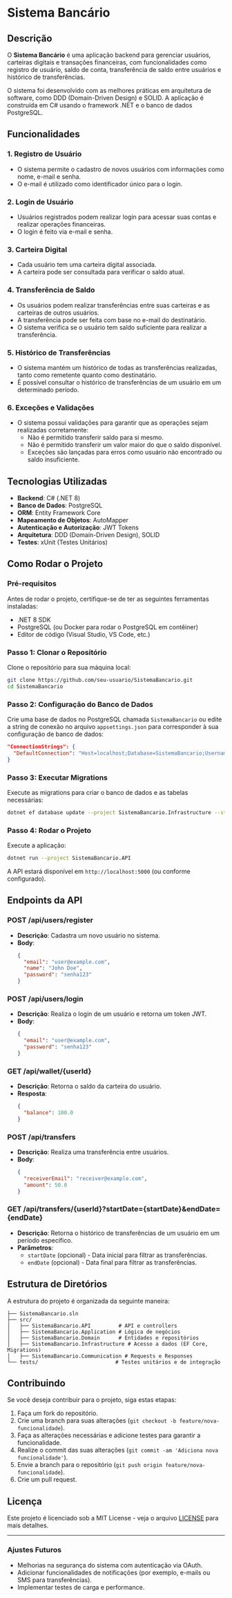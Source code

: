 
# Sistema Bancário

## Descrição

O **Sistema Bancário** é uma aplicação backend para gerenciar usuários, carteiras digitais e transações financeiras, com funcionalidades como registro de usuário, saldo de conta, transferência de saldo entre usuários e histórico de transferências.

O sistema foi desenvolvido com as melhores práticas em arquitetura de software, como DDD (Domain-Driven Design) e SOLID. A aplicação é construída em C# usando o framework .NET e o banco de dados PostgreSQL.

## Funcionalidades

### 1. **Registro de Usuário**

- O sistema permite o cadastro de novos usuários com informações como nome, e-mail e senha.
- O e-mail é utilizado como identificador único para o login.

### 2. **Login de Usuário**

- Usuários registrados podem realizar login para acessar suas contas e realizar operações financeiras.
- O login é feito via e-mail e senha.

### 3. **Carteira Digital**

- Cada usuário tem uma carteira digital associada.
- A carteira pode ser consultada para verificar o saldo atual.

### 4. **Transferência de Saldo**

- Os usuários podem realizar transferências entre suas carteiras e as carteiras de outros usuários.
- A transferência pode ser feita com base no e-mail do destinatário.
- O sistema verifica se o usuário tem saldo suficiente para realizar a transferência.

### 5. **Histórico de Transferências**

- O sistema mantém um histórico de todas as transferências realizadas, tanto como remetente quanto como destinatário.
- É possível consultar o histórico de transferências de um usuário em um determinado período.

### 6. **Exceções e Validações**

- O sistema possui validações para garantir que as operações sejam realizadas corretamente:
  - Não é permitido transferir saldo para si mesmo.
  - Não é permitido transferir um valor maior do que o saldo disponível.
  - Exceções são lançadas para erros como usuário não encontrado ou saldo insuficiente.

## Tecnologias Utilizadas

- **Backend**: C# (.NET 8)
- **Banco de Dados**: PostgreSQL
- **ORM**: Entity Framework Core
- **Mapeamento de Objetos**: AutoMapper
- **Autenticação e Autorização**: JWT Tokens
- **Arquitetura**: DDD (Domain-Driven Design), SOLID
- **Testes**: xUnit (Testes Unitários)

## Como Rodar o Projeto

### Pré-requisitos

Antes de rodar o projeto, certifique-se de ter as seguintes ferramentas instaladas:

- .NET 8 SDK
- PostgreSQL (ou Docker para rodar o PostgreSQL em contêiner)
- Editor de código (Visual Studio, VS Code, etc.)

### Passo 1: Clonar o Repositório

Clone o repositório para sua máquina local:

```bash
git clone https://github.com/seu-usuario/SistemaBancario.git
cd SistemaBancario
```

### Passo 2: Configuração do Banco de Dados

Crie uma base de dados no PostgreSQL chamada `SistemaBancario` ou edite a string de conexão no arquivo `appsettings.json` para corresponder à sua configuração de banco de dados:

```json
"ConnectionStrings": {
  "DefaultConnection": "Host=localhost;Database=SistemaBancario;Username=seu_usuario;Password=sua_senha"
}
```

### Passo 3: Executar Migrations

Execute as migrations para criar o banco de dados e as tabelas necessárias:

```bash
dotnet ef database update --project SistemaBancario.Infrastructure --startup-project SistemaBancario.API
```

### Passo 4: Rodar o Projeto

Execute a aplicação:

```bash
dotnet run --project SistemaBancario.API
```

A API estará disponível em `http://localhost:5000` (ou conforme configurado).

## Endpoints da API

### **POST /api/users/register**

- **Descrição**: Cadastra um novo usuário no sistema.
- **Body**:
  ```json
  {
    "email": "user@example.com",
    "name": "John Doe",
    "password": "senha123"
  }
  ```
  
### **POST /api/users/login**

- **Descrição**: Realiza o login de um usuário e retorna um token JWT.
- **Body**:
  ```json
  {
    "email": "user@example.com",
    "password": "senha123"
  }
  ```

### **GET /api/wallet/{userId}**

- **Descrição**: Retorna o saldo da carteira do usuário.
- **Resposta**:
  ```json
  {
    "balance": 100.0
  }
  ```

### **POST /api/transfers**

- **Descrição**: Realiza uma transferência entre usuários.
- **Body**:
  ```json
  {
    "receiverEmail": "receiver@example.com",
    "amount": 50.0
  }
  ```

### **GET /api/transfers/{userId}?startDate={startDate}&endDate={endDate}**

- **Descrição**: Retorna o histórico de transferências de um usuário em um período específico.
- **Parâmetros**:
  - `startDate` (opcional) - Data inicial para filtrar as transferências.
  - `endDate` (opcional) - Data final para filtrar as transferências.

## Estrutura de Diretórios

A estrutura do projeto é organizada da seguinte maneira:

```
├── SistemaBancario.sln
├── src/
│   ├── SistemaBancario.API         # API e controllers
│   ├── SistemaBancario.Application # Lógica de negócios
│   ├── SistemaBancario.Domain      # Entidades e repositórios
│   ├── SistemaBancario.Infrastructure # Acesso a dados (EF Core, Migrations)
│   ├── SistemaBancario.Communication # Requests e Responses
└── tests/                         # Testes unitários e de integração
```

## Contribuindo

Se você deseja contribuir para o projeto, siga estas etapas:

1. Faça um fork do repositório.
2. Crie uma branch para suas alterações (`git checkout -b feature/nova-funcionalidade`).
3. Faça as alterações necessárias e adicione testes para garantir a funcionalidade.
4. Realize o commit das suas alterações (`git commit -am 'Adiciona nova funcionalidade'`).
5. Envie a branch para o repositório (`git push origin feature/nova-funcionalidade`).
6. Crie um pull request.

## Licença

Este projeto é licenciado sob a MIT License - veja o arquivo [LICENSE](LICENSE) para mais detalhes.

---

### Ajustes Futuros

- Melhorias na segurança do sistema com autenticação via OAuth.
- Adicionar funcionalidades de notificações (por exemplo, e-mails ou SMS para transferências).
- Implementar testes de carga e performance.
